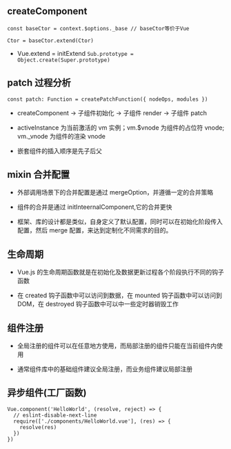 ## createComponent

`const baseCtor = context.$options._base // baseCtor等价于Vue`

`Ctor = baseCtor.extend(Ctor)`

- Vue.extend = initExtend
  `Sub.prototype = Object.create(Super.prototype)`

## patch 过程分析

`const patch: Function = createPatchFunction({ nodeOps, modules })`

- createComponent -> 子组件初始化 -> 子组件 render -> 子组件 patch

- activeInstance 为当前激活的 vm 实例；vm.$vnode 为组件的占位符 vnode;
  vm.\_vnode 为组件的渲染 vnode

- 嵌套组件的插入顺序是先子后父

## mixin 合并配置

- 外部调用场景下的合并配置是通过 mergeOption，并遵循一定的合并策略

- 组件的合并是通过 initInteernalComponent,它的合并更快

- 框架、库的设计都是类似，自身定义了默认配置，同时可以在初始化阶段传入配置，然后 merge 配置，来达到定制化不同需求的目的。

## 生命周期

- Vue.js 的生命周期函数就是在初始化及数据更新过程各个阶段执行不同的钩子函数

- 在 created 钩子函数中可以访问到数据，在 mounted 钩子函数中可以访问到 DOM，在 destroyed 钩子函数中可以中一些定时器销毁工作

## 组件注册

- 全局注册的组件可以在任意地方使用，而局部注册的组件只能在当前组件内使用

- 通常组件库中的基础组件建议全局注册，而业务组件建议局部注册

## 异步组件(工厂函数)

```
Vue.component('HelloWorld', (resolve, reject) => {
  // eslint-disable-next-line
  require(['./components/HelloWorld.vue'], (res) => {
    resolve(res)
  })
})
```
